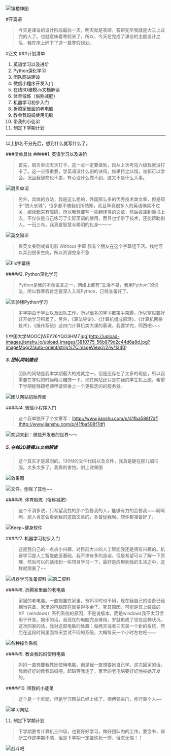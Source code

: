 ![镇楼神图](http://upload-images.jianshu.io/upload_images/3810775-ff2e870b27e1de29.png?imageMogr2/auto-orient/strip%7CimageView2/2/w/1240)



#开篇语
>今天是课设的设计阶段最后一天，明天就是答辩，答辩完毕我就是大三上过完的人了。也就意味着寒假来了。所以，今天在完成了课设的主题设计之后，我在床上码下了这一篇寒假规划。


#正文
###计划清单

> 
  1. 英语学习以及进阶
  2. Python深化学习
  3. 团队网站建设
  4. 微信小程序开发入门
  5. 在线3D建模Js文档解读
  6. 体育锻炼（俗称减肥）
  7. 机器学习初步入门
  8. 折腾家里面的老电脑
  9. 教会我妈妈使用电脑
  10. 带我的小徒弟
  11. 制定下学期计划


----------
以上排名不分先后，想到什么就写什么了。

###清单具体
#####1. 英语学习以及进阶

>首先，扇贝单词天天打卡，这一点一定要做到，自从上次考完六级我就没打卡了。这一点很重要，学英语没什么别的诀窍，如果持之以恒，谁都可以学会。况且我智商也不差，有心没什么做不到，这又不是什么大事。

![扇贝单词](http://upload-images.jianshu.io/upload_images/3810775-4d4789a6c3e13465.png?imageMogr2/auto-orient/strip%7CimageView2/2/w/1240)
>另外，具体的方法，我是这么想的，外国那么多的优秀技术类文章，但是碍于“防火长城”，很多都不被我们所熟知，而且毕竟很多人的英语确实不过关，阅读起来有障碍，所以我想要写一些翻译类的文章，然后投递到简书上去，不仅仅是自己练习了实际英语的使用，而且也学带了技术，还能帮助别人。一石三鸟，我真是智慧与聪明的化身～～～

![英文知识](http://upload-images.jianshu.io/upload_images/3810775-d4f7bdbb575ccd6f.png?imageMogr2/auto-orient/strip%7CimageView2/2/w/1240)


>看英文美剧或者电影 Without   字幕
我有个朋友在这个字幕组干活。找他可以弄到很多生肉，所以资源完全不急
 
![Fix字幕侠](http://upload-images.jianshu.io/upload_images/3810775-796155e51cc08021.png?imageMogr2/auto-orient/strip%7CimageView2/2/w/1240)

#####2. Python深化学习
>Python是我的本命语言之一，网络上都有“生活不易，我用Python”的说法，所以我寒假肯定要深入入坑Python，已经准备好了。

![实验楼Python学习](http://upload-images.jianshu.io/upload_images/3810775-09c296489f34a9fb.png?imageMogr2/auto-orient/strip%7CimageView2/2/w/1240)

 >本学期由于学业以及团队工作，所以很多的学习都束手束脚，所以寒假要好好开始学习积累了。另外，《算法导论》、《计算机组成原理》、《计算机网络技术》、《操作系统》这四门计算机类大课的慕课，我要学完，阿西吧~~~

![中国大学MOOC]WEY26YQO3HM7.jpg](http://upload-images.jianshu.io/upload_images/3810775-56b879d2c44d6a8d.jpg?imageMogr2/auto-orient/strip%7CimageView2/2/w/1240)




##### 3. 团队网站建设
>团队的网站是我本学期最大的成就之一，但是还存在了太多的瑕疵，所以我需要在寒假的时候精心雕饰一下，现在网站还只是在我的学生机上跑，希望下学期能够跟老师申请资金上一个更稳定的的服务器。

![团队网站初始界面](http://upload-images.jianshu.io/upload_images/3810775-ed7de036274cf327.png?imageMogr2/auto-orient/strip%7CimageView2/2/w/1240)


#####4. 微信小程序入门
> 这个我单独开了个文章写：[http://www.jianshu.com/p/41fba598f7df](http://www.jianshu.com/p/41fba598f7df)


![欢迎来到：微信开发者的世界～～](http://upload-images.jianshu.io/upload_images/3810775-217ce8978e353727.png?imageMogr2/auto-orient/strip%7CimageView2/2/w/1240)


#####  5. 在线3D建模Js文档解读
>这个其实才是最刚的。130M的文件代码以及文件，我真是跪在那儿唱征服。太多太多了。我真的害怕。附上效果图


![效果图](http://upload-images.jianshu.io/upload_images/3810775-d71adedd39afc326.png?imageMogr2/auto-orient/strip%7CimageView2/2/w/1240)

![文件，刨除了其他~~](http://upload-images.jianshu.io/upload_images/3810775-7f839da2bd65becc.png?imageMogr2/auto-orient/strip%7CimageView2/2/w/1240)

  #####6. 体育锻炼（俗称减肥）
>这个不消多说，只希望我找的那个监督我的人，能够有力的监督我~~~啊啊啊，那人肯定会看到我的这篇文章的，多督促我啊。软件都准备好了。

![Keep~健身软件](http://upload-images.jianshu.io/upload_images/3810775-4301dbd60bf2c430.png?imageMogr2/auto-orient/strip%7CimageView2/2/w/1240)

  #####7. 机器学习初步入门
>这是我自己的一点点小兴趣，对目前大火的人工智能我还是很有兴趣的。机器学习是人工智能底层基础，我不求有多的造诣，但是希望可以了解一下原理，然后可以的话找到一些项目学习一下，最好是应用到我的生活之中，这样就很美了~~

![机器学习准备资料](http://upload-images.jianshu.io/upload_images/3810775-ffd8e67d96b6f19e.png?imageMogr2/auto-orient/strip%7CimageView2/2/w/1240)
![第二资料](http://upload-images.jianshu.io/upload_images/3810775-434401e227fad1d2.png?imageMogr2/auto-orient/strip%7CimageView2/2/w/1240)


  #####8. 折腾家里面的老电脑
>家里的老电脑。一直搁置在家里，爸妈平时也不用，现在我自己的设备已经相当完备，家里的电脑现在就变得多余了。究其原因，可能是其上装载的XP（windows）系列系统的原因，不是说版本，而是windows我不太习惯用于开发。娱乐的话，我现在的电脑完全够用，岁就形成了现在这种状况。这次回家的话，我对这部电脑的处置：每两天或者三天装一个新的系统，然后在这段时间里面每天尝试不同的系统，大概每天一个小时左右吧~~~

  ![各种操作系统](http://upload-images.jianshu.io/upload_images/3810775-df6e589174baba43.png?imageMogr2/auto-orient/strip%7CimageView2/2/w/1240)



#####9. 教会我妈妈使用电脑
  >妈妈一直想要我教她使用电脑，但是我一直想要她自己学。这次回家的话，我就好好的教我妈妈吧。起码等我走了，家里的老电脑要好好地被她开发的。


#####10. 带我的小徒弟
>这个是一个难题，但是学习网站已经上线了。师傅领进门，修行靠个人~~


![学习网站](http://upload-images.jianshu.io/upload_images/3810775-c00a752ec8e79534.png?imageMogr2/auto-orient/strip%7CimageView2/2/w/1240)

  
11. 制定下学期计划
>下学期要考计算机三四级，也要好好学习，做好团队内的工作，要念书，保研工作这学期不顺，但是下学期一定要殊死一搏，但求无悔！！


![战斗吧](http://upload-images.jianshu.io/upload_images/3810775-eb222d87a88deeeb.png?imageMogr2/auto-orient/strip%7CimageView2/2/w/1240)
